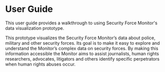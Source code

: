 # User Guide

This user guide provides a walkthrough to using Security Force Monitor's data visualization prototype.

This prototype visualizes the Security Force Monitor’s data about police, military and other security forces. Its goal is to make it easy to explore and understand the Monitor’s complex data on security forces. By making this information accessible the Monitor aims to assist journalists, human rights researchers, advocates, litigators and others identify specific perpetrators when human rights abuses occur.
